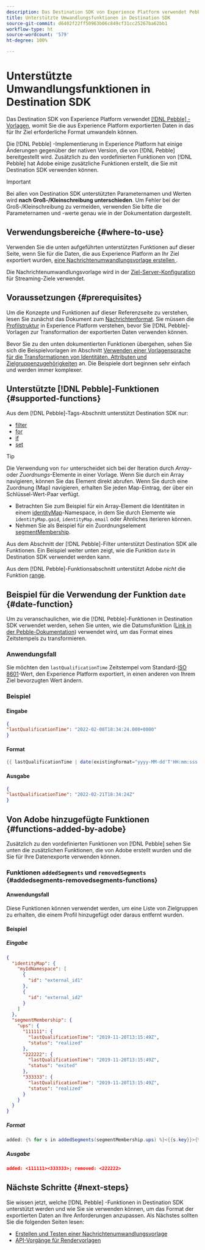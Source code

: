 ```yaml
---
description: Das Destination SDK von Experience Platform verwendet Pebble-Vorlagen, mit denen Sie die aus Experience Platform exportierten Daten in das für Ihr Ziel erforderliche Format umwandeln können.
title: Unterstützte Umwandlungsfunktionen in Destination SDK
source-git-commit: d6402f22ff50963b06c849cf31cc25267ba62bb1
workflow-type: ht
source-wordcount: '579'
ht-degree: 100%

---
```



# Unterstützte Umwandlungsfunktionen in Destination SDK

Das Destination SDK von Experience Platform verwendet [[!DNL Pebble] -Vorlagen](https://pebbletemplates.io/), womit Sie die aus Experience Platform exportierten Daten in das für Ihr Ziel erforderliche Format umwandeln können.

Die [!DNL Pebble] -Implementierung in Experience Platform hat einige Änderungen gegenüber der nativen Version, die von [!DNL Pebble] bereitgestellt wird. Zusätzlich zu den vordefinierten Funktionen von [!DNL Pebble] hat Adobe einige zusätzliche Funktionen erstellt, die Sie mit Destination SDK verwenden können.

>[!IMPORTANT]
>
>Bei allen von Destination SDK unterstützten Parameternamen und Werten wird **nach Groß-/Kleinschreibung unterschieden**. Um Fehler bei der Groß-/Kleinschreibung zu vermeiden, verwenden Sie bitte die Parameternamen und -werte genau wie in der Dokumentation dargestellt.

## Verwendungsbereiche {#where-to-use}

Verwenden Sie die unten aufgeführten unterstützten Funktionen auf dieser Seite, wenn Sie für die Daten, die aus Experience Platform an Ihr Ziel exportiert wurden, [eine Nachrichtenumwandlungsvorlage erstellen ](../../testing-api/streaming-destinations/create-template.md).

Die Nachrichtenumwandlungsvorlage wird in der [Ziel-Server-Konfiguration](templating-specs.md) für Streaming-Ziele verwendet.

## Voraussetzungen {#prerequisites}

Um die Konzepte und Funktionen auf dieser Referenzseite zu verstehen, lesen Sie zunächst das Dokument zum [Nachrichtenformat](message-format.md). Sie müssen die [Profilstruktur](message-format.md#profile-structure) in Experience Platform verstehen, bevor Sie [!DNL Pebble]-Vorlagen zur Transformation der exportierten Daten verwenden können.

Bevor Sie zu den unten dokumentierten Funktionen übergehen, sehen Sie sich die Beispielvorlagen im Abschnitt [Verwenden einer Vorlagensprache für die Transformationen von Identitäten, Attributen und Zielgruppenzugehörigkeiten](message-format.md#using-templating) an. Die Beispiele dort beginnen sehr einfach und werden immer komplexer.

## Unterstützte [!DNL Pebble]-Funktionen {#supported-functions}

Aus dem [!DNL Pebble]-Tags-Abschnitt unterstützt Destination SDK nur:

* [filter](https://pebbletemplates.io/wiki/tag/filter/)
* [for](https://pebbletemplates.io/wiki/tag/for/)
* [if](https://pebbletemplates.io/wiki/tag/if/)
* [set](https://pebbletemplates.io/wiki/tag/set/)

>[!TIP]
>
>Die Verwendung von `for` unterscheidet sich bei der Iteration durch *Array*- oder *Zuordnungs*-Elemente in einer Vorlage. Wenn Sie durch ein Array navigieren, können Sie das Element direkt abrufen. Wenn Sie durch eine Zuordnung (Map) navigieren, erhalten Sie jeden Map-Eintrag, der über ein Schlüssel-Wert-Paar verfügt.
>
> * Betrachten Sie zum Beispiel für ein Array-Element die Identitäten in einem [identityMap](message-format.md#identities)-Namespace, in dem Sie durch Elemente wie `identityMap.gaid`, `identityMap.email` oder Ähnliches iterieren können.
> * Nehmen Sie als Beispiel für ein Zuordnungselement [segmentMembership](message-format.md#segment-membership).

Aus dem Abschnitt der [!DNL Pebble]-Filter unterstützt Destination SDK alle Funktionen. Ein Beispiel weiter unten zeigt, wie die Funktion `date` in Destination SDK verwendet werden kann.

Aus dem [!DNL Pebble]-Funktionsabschnitt unterstützt Adobe *nicht* die Funktion [ range](https://pebbletemplates.io/wiki/function/range/).

## Beispiel für die Verwendung der Funktion `date` {#date-function}

Um zu veranschaulichen, wie die [!DNL Pebble]-Funktionen in Destination SDK verwendet werden, sehen Sie unten, wie die Datumsfunktion ([Link in der Pebble-Dokumentation](https://pebbletemplates.io/wiki/filter/date/)) verwendet wird, um das Format eines Zeitstempels zu transformieren.

### Anwendungsfall

Sie möchten den `lastQualificationTime` Zeitstempel vom Standard-[ISO 8601](https://de.wikipedia.org/wiki/ISO_8601)-Wert, den Experience Platform exportiert, in einen anderen von Ihrem Ziel bevorzugten Wert ändern.

### Beispiel

#### Eingabe

```json
{
"lastQualificationTime": "2022-02-08T18:34:24.000+0000"
}
```

#### Format

```java
{{ lastQualificationTime | date(existingFormat="yyyy-MM-dd'T'HH:mm:sss.SSSX", format="yyyy-MM-dd'T'HH:mm:ssX") }}
```

#### Ausgabe

```json
{
"lastQualificationTime": "2022-02-21T18:34:24Z"
}
```

## Von Adobe hinzugefügte Funktionen {#functions-added-by-adobe}

Zusätzlich zu den vordefinierten Funktionen von [!DNL Pebble] sehen Sie unten die zusätzlichen Funktionen, die von Adobe erstellt wurden und die Sie für Ihre Datenexporte verwenden können.

### Funktionen `addedSegments` und `removedSegments` {#addedsegments-removedsegments-functions}

#### Anwendungsfall

Diese Funktionen können verwendet werden, um eine Liste von Zielgruppen zu erhalten, die einem Profil hinzugefügt oder daraus entfernt wurden.

#### Beispiel

##### Eingabe

```json
{
  "identityMap": {
    "myIdNamespace": [
      {
        "id": "external_id1"
      },
      {
        "id": "external_id2"
      }
    ]
  },
  "segmentMembership": {
    "ups": {
      "111111": {
        "lastQualificationTime": "2019-11-20T13:15:49Z",
        "status": "realized"
      },
      "222222": {
        "lastQualificationTime": "2019-11-20T13:15:49Z",
        "status": "exited"
      },
      "333333": {
        "lastQualificationTime": "2019-11-20T13:15:49Z",
        "status": "realized"
      }
    }
  }
}
```

##### Format

```java
added: {% for s in addedSegments(segmentMembership.ups) %}<{{s.key}}>{% endfor %}; removed: {% for s in removedSegments(segmentMembership.ups) %}<{{s.key}}>{% endfor %}
```

##### Ausgabe

```json
added: <111111><333333>; removed: <222222>
```

<!--

### Added and removed audiences filters {#added-and-removed-segmnts-filters}

#### Use case {#use-case}

These filters are similar to `addedSegments` and `removedSegments`, described above. The only difference is that they are implemented as filters as opposed to functions.

#### Example {#example}

##### Input {#input}

```json
{
  "identityMap": {
    "myIdNamespace": [
      {
        "id": "external_id1"
      },
      {
        "id": "external_id2"
      }
    ]
  },
  "segmentMembership": {
    "ups": {
      "111111": {
        "lastQualificationTime": "2019-11-20T13:15:49Z",
        "status": "realized"
      },
      "222222": {
        "lastQualificationTime": "2019-11-20T13:15:49Z",
        "status": "exited"
      },
      "333333": {
        "lastQualificationTime": "2019-11-20T13:15:49Z",
        "status": "realized"
      }
    }
  }
}
```

##### Format {#format}

```java
added: {% for s in input.profile.segmentMembership.ups | added %}<{{s.key}}>{% endfor %};|removed: {% for s in input.profile.segmentMembership.ups | removed %}<{{s.key}}>{% endfor %};
```

##### Output {#output}

```json
added: <111111><333333>;|removed: <222222>;
```

-->

## Nächste Schritte {#next-steps}

Sie wissen jetzt, welche [!DNL Pebble] -Funktionen in Destination SDK unterstützt werden und wie Sie sie verwenden können, um das Format der exportierten Daten an Ihre Anforderungen anzupassen. Als Nächstes sollten Sie die folgenden Seiten lesen:

* [Erstellen und Testen einer Nachrichtenumwandlungsvorlage](../../testing-api/streaming-destinations/create-template.md)
* [API-Vorgänge für Rendervorlagen](../../testing-api/streaming-destinations/render-template-api.md)
